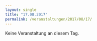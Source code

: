 ```yaml
---
layout: single
title: "17.08.2017"
permalink: /veranstaltungen/2017/08/17/
---
```


Keine Veranstaltung an diesem Tag.
